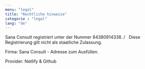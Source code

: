 ```yaml
---
menu: "legal"
title: "Rechtliche hinweise"
categorie : "legal"
lang: "de"
---
```

Sana Consult registriert unter der Nummer 84380914338. 
/
&nbsp;
Diese Registrierung gilt nicht als staatliche Zulassung.

Firma: Sana Consult - Adresse zum Ausfüllen.

Provider: Netlify & Github

